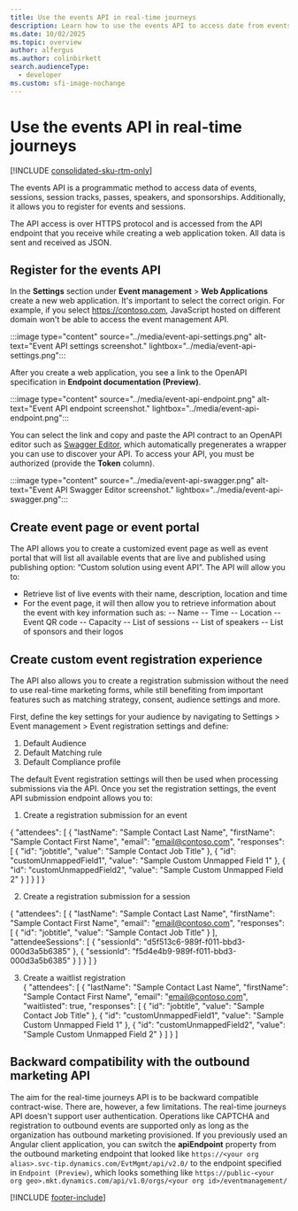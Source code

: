 ```yaml
---
title: Use the events API in real-time journeys
description: Learn how to use the events API to access date from events, sessions, session tracks, and passes in real-time journeys.
ms.date: 10/02/2025
ms.topic: overview
author: alfergus
ms.author: colinbirkett
search.audienceType: 
  - developer
ms.custom: sfi-image-nochange
---
```


# Use the events API in real-time journeys
[!INCLUDE [consolidated-sku-rtm-only](.././includes/consolidated-sku-rtm-only.md)]

The events API is a programmatic method to access data of events, sessions, session tracks, passes, speakers, and sponsorships. Additionally, it allows you to register for events and sessions. 

The API access is over HTTPS protocol and is accessed from the API endpoint that you receive while creating a web application token. All data is sent and received as JSON. 

## Register for the events API

In the **Settings** section under **Event management** > **Web Applications** create a new web application. It's important to select the correct origin. For example, if you select https://contoso.com, JavaScript hosted on different domain won't be able to access the event management API.

:::image type="content" source="../media/event-api-settings.png" alt-text="Event API settings screenshot." lightbox="../media/event-api-settings.png":::

After you create a web application, you see a link to the OpenAPI specification in **Endpoint documentation (Preview)**.

:::image type="content" source="../media/event-api-endpoint.png" alt-text="Event API endpoint screenshot." lightbox="../media/event-api-endpoint.png":::

You can select the link and copy and paste the API contract to an OpenAPI editor such as [Swagger Editor](https://editor-next.swagger.io/), which automatically pregenerates a wrapper you can use to discover your API. To access your API, you must be authorized (provide the **Token** column).

:::image type="content" source="../media/event-api-swagger.png" alt-text="Event API Swagger Editor screenshot." lightbox="../media/event-api-swagger.png":::

## Create event page or event portal  

The API allows you to create a customized event page as well as event portal that will list all available events that are live and published using publishing option: “Custom solution using event API”. The API will allow you to:  
- Retrieve list of live events with their name, description, location and time
- For the event page, it will then allow you to retrieve information about the event with key information such as:
  -- Name
  -- Time
  -- Location
  -- Event QR code
  -- Capacity
  -- List of sessions
  -- List of speakers
  -- List of sponsors and their logos

## Create custom event registration experience  

The API also allows you to create a registration submission without the need to use real-time marketing forms, while still benefiting from important features such as matching strategy, consent, audience settings and more. 

First, define the key settings for your audience by navigating to Settings > Event management > Event registration settings and define: 
1. Default Audience
2. Default Matching rule
3. Default Compliance profile 

The default Event registration settings will then be used when processing submissions via the API. Once you set the registration settings, the event API submission endpoint allows you to:  

1. Create a registration submission for an event  

{ 
    "attendees": [ 
        { 
            "lastName": "Sample Contact Last Name", 
            "firstName": "Sample Contact First Name", 
            "email": "email@contoso.com", 
            "responses": [ 
                { 
                    "id": "jobtitle", 
                    "value": "Sample Contact Job Title" 
                }, 
                { 
                    "id": "customUnmappedField1", 
                    "value": "Sample Custom Unmapped Field 1" 
                }, 
                { 
                    "id": "customUnmappedField2", 
                    "value": "Sample Custom Unmapped Field 2" 
                } 
            ] 
        } 
    ] 
} 

 
2. Create a registration submission for a session 

{ 
    "attendees": [ 
        { 
            "lastName": "Sample Contact Last Name", 
            "firstName": "Sample Contact First Name", 
            "email": "email@contoso.com", 
            "responses": [ 
                { 
                    "id": "jobtitle", 
                    "value": "Sample Contact Job Title" 
                } 
            ], 
            "attendeeSessions": [ 
                { 
                    "sessionId": "d5f513c6-989f-f011-bbd3-000d3a5b6385" 
                }, 
                { 
                    "sessionId": "f5d4e4b9-989f-f011-bbd3-000d3a5b6385" 
                } 
            ] 
        } 
    ] 
} 

3. Create a waitlist registration  
{ 
    "attendees": [ 
        { 
            "lastName": "Sample Contact Last Name", 
            "firstName": "Sample Contact First Name", 
            "email": "email@contoso.com", 
            "waitlisted": true, 
            "responses": [ 
                { 
                    "id": "jobtitle", 
                    "value": "Sample Contact Job Title" 
                }, 
                { 
                    "id": "customUnmappedField1", 
                    "value": "Sample Custom Unmapped Field 1" 
                }, 
                { 
                    "id": "customUnmappedField2", 
                    "value": "Sample Custom Unmapped Field 2" 
                } 
            ] 
        } 
    ] 
## Backward compatibility with the outbound marketing API

The aim for the real-time journeys API is to be backward compatible contract-wise. There are, however, a few limitations. The real-time journeys API doesn't support user authentication. Operations like CAPTCHA and registration to outbound events are supported only as long as the organization has outbound marketing provisioned. If you previously used an Angular client application, you can switch the **apiEndpoint** property from the outbound marketing endpoint that looked like `https://<your org alias>.svc-tip.dynamics.com/EvtMgmt/api/v2.0/` to the endpoint specified in `Endpoint (Preview)`, which looks something like `https://public-<your org geo>.mkt.dynamics.com/api/v1.0/orgs/<your org id>/eventmanagement/`

[!INCLUDE [footer-include](.././includes/footer-banner.md)]
